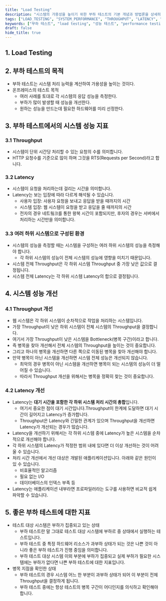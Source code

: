 ```yaml
---
title: "Load Testing"
description: "시스템의 가용성을 높이기 위한 부하 테스트의 기본 개념과 방법론을 상세히 알아봅니다. Throughput과 Latency를 중심으로 시스템 성능 측정 방법과 개선 전략을 다루며, 효과적인 부하 테스트를 위한 실전적인 지표를 제시합니다."
tags: ["LOAD_TESTING", "SYSTEM_PERFORMANCE", "THROUGHPUT", "LATENCY", "PERFORMANCE_TESTING", "SYSTEM_DESIGN", "BACKEND"]
keywords: ["부하 테스트", "load testing", "성능 테스트", "performance testing", "쓰루풋", "throughput", "레이턴시", "latency", "병목 현상", "bottleneck", "시스템 성능", "system performance", "성능 측정", "성능 개선", "시스템 설계", "온프레미스", "가용성", "시스템 확장성"]
draft: false
hide_title: true
---
```


## 1. Load Testing

## 2. 부하 테스트의 목적

- 부하 테스트는 시스템 처리 능력을 계산하여 가용성을 높이는 것이다.
- 온프레미스의 테스트 목적
	- 여러 사례를 토대로 각 시스템의 응답 성능을 측정한다.
	- 부하가 많이 발생할 때 성능을 개선한다.
	- 원하는 성능을 만드는데 필요한 하드웨어를 미리 선정한다.

## 3. 부하 테스트에서의 시스템 성능 지표

### 3.1 Throughput

- 시스템이 단위 시간당 처리할 수 있는 요청의 수를 의미합니다.
- HTTP 요청수를 기준으로 많이 하며 그것을 RTS(Requests per Second)라고 합니다.

### 3.2 Latency

- 시스템이 요청을 처리하는데 걸리는 시간을 의미합니다.
- Latency는 보는 입장에 따라 다르게 해석될 수 있습니다.
	- 사용자 입장: 사용자 요청을 보내고 응답을 받을 때까지의 시간
	- 시스템 입장: 웹 시스템이 요청을 받고 응답을 줄 때까지의 시간
	- 전자의 경우 네트웤크를 통한 왕복 시간이 포함되지만, 후자의 경우는 서버에서 처리하는 시간만을 의미합니다.

### 3.3 여러 하위 시스템으로 구성된 환경

- 시스템의 성능을 측정할 때는 시스템을 구성하는 여러 하위 시스템의 성능을 측정해야 합니다.
	- 각 하위 시스템의 성능이 전체 시스템의 성능에 영향을 미치기 때문입니다.
- 시스템 전체 Throughput은 각 하위 시스템 Throughput 중 가장 낮은 값으로 결정됩니다.
- 시스템 전체 Latency는 각 하위 시스템 Latency의 합으로 결정됩니다.

## 4. 시스템 성능 개선

### 4.1 Throughput 개선

- 웹 시스템은 각 하위 시스템이 순차적으로 작업을 처리하는 시스템입니다.
- 가장 Throughput이 낮은 하위 시스템이 전체 시스템의 Throughput을 결정합니다.
- 여기서 가장 Throughput이 낮은 시스템을 Bottleneck(병목 구간)이라고 합니다.
- 즉 병목을 찾아 개선해서 전체 시스템의 Throughput을 높이는 것이 중요합니다.
- 그리고 하나의 병목을 개선하면 다른 쪽으로 이동된 병목을 찾아 개선해야 합니다.
- 만약 병목이 아닌 시스템을 개선하면 시스템 전체 성능은 개선되지 않습니다.
	- 최악의 경우 병목이 아닌 시스템을 개선하면 병목이 되는 시스템의 성능이 더 떨어질 수 있습니다.
	- 따라서 Throughput 개선을 위해서는 병목을 정확히 찾는 것이 중요합니다.

### 4.2 Latency 개선

- Latency는 **대기 시간을 포함한 각 하위 시스템 처리 시간의 총합**입니다.
	- 여기서 중요한 점이 대기 시간입니다.Throughput이 한계에 도달하면 대기 시간이 길어지고 Latency가 증가합니다.
	- Throughput은 Latency와 긴밀한 관계가 있으며 Throughput을 개선하면 Latency가 개선되는 경우가 많습니다.
- Latency을 개선하기 위해서는 각 하위 시스템 중에 Latency가 높은 시스템을 순차적으로 개선해야 합니다.
- 각 하위 시스템의 Latency가 적정한 범위 내에 있다면 더 이상 개선하는 것이 어려울 수 있습니다.
- 처리 시간 개선에서 개선 대상은 개발된 애플리케이션입니다. 아래와 같은 원인이 있 수 있습니다.
	- 비효율적인 알고리즘
	- 필요 없는 I/O
	- 데이터베이스의 인덱스 부족 등
- Latency는 애플리케이션 내부라면 프로파일러라는 도구를 사용하면 비교적 쉽게 파악할 수 있습니다.

## 5. 좋은 부하 테스트에 대한 지표

- 테스트 대상 시스템은 부하가 집중되고 있는 상태
	- 부하 테스트란 말 그대로 테스트 대상 시스템에 부하르 중 상태에서 실행하는 테스트입니다.
	- 부하 테스트 중 특정 하드웨어 리소스가 과부하 상태가 되는 것은 나쁜 것이 아니라 좋은 부하 테스트가 진행 중임을 의미합니다.
	- 부하 테스트 대상 시스템 이외 부분에 부하가 집중되고 실제 부하가 필요한 시스템에는 부하가 없다면 나쁜 부하 테스트에 대한 지표입니다.
- 병목 지점을 확인한 상태
	- 부하 테스트의 경우 시스템 어느 한 부분이 과부하 상태가 되어 이 부분이 전체 Throughput을 결정하게 됩니다.
	- 부하 테스트 중에는 항상 테스트의 병목 구간이 어디인지를 의식하고 확인해야 합니다.